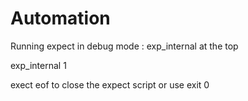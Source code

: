 # Automation
Running expect in debug mode :
exp_internal at the top 

exp_internal 1


exect eof to close the expect script or use exit 0
